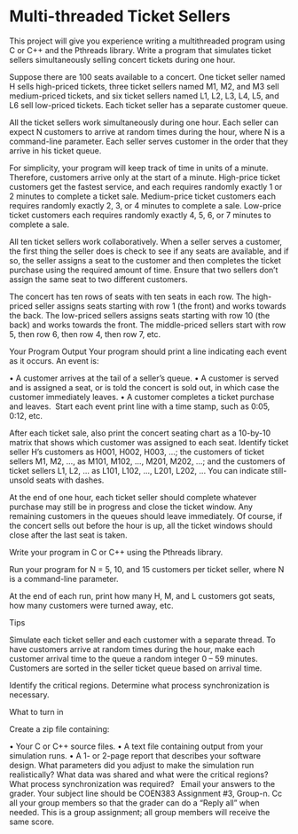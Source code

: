 # Multi-threaded Ticket Sellers
This project will give you experience writing a multithreaded program using C or C++ and the Pthreads library. Write a program that simulates ticket sellers simultaneously selling concert tickets during one hour. 

Suppose there are 100 seats available to a concert. One ticket seller named H sells 
high-priced tickets, three ticket sellers named M1, M2, and M3 sell medium-priced 
tickets, and six ticket sellers named L1, L2, L3, L4, L5, and L6 sell low-priced tickets.  Each ticket seller has a separate customer queue. 

All the ticket sellers work simultaneously during one hour. Each seller can expect N customers to arrive at random times during the hour, where N is a command-line parameter. Each seller serves customer in the order that they arrive in his ticket queue. 

For simplicity, your program will keep track of time in units of a minute. Therefore, customers arrive only at the start of a minute. High-price ticket customers get the fastest service, and each requires randomly exactly 1 or 2 minutes to complete a ticket sale.  Medium-price ticket customers each requires randomly exactly 2, 3, or 4 minutes to complete a sale. Low-price ticket customers each requires randomly exactly 4, 5, 6, or 7 minutes to complete a sale. 

All ten ticket sellers work collaboratively. When a seller serves a customer, the first thing the seller does is check to see if any seats are available, and if so, the seller assigns a seat to the customer and then completes the ticket purchase using the required amount of time. Ensure that two sellers don’t assign the same seat to two different customers. 

The concert has ten rows of seats with ten seats in each row. The high-priced seller 
assigns seats starting with row 1 (the front) and works towards the back. The low-priced sellers assigns seats starting with row 10 (the back) and works towards the front. The middle-priced sellers start with row 5, then row 6, then row 4, then row 7, etc. 

Your Program Output 
Your program should print a line indicating each event as it occurs. An event is: 

•	A customer arrives at the tail of a seller’s queue. 
•	A customer is served and is assigned a seat, or is told the concert is sold out, in which case the customer immediately leaves. 
•	A customer completes a ticket purchase and leaves. 
 Start each event print line with a time stamp, such as 0:05, 0:12, etc. 

After each ticket sale, also print the concert seating chart as a 10-by-10 matrix that 
shows which customer was assigned to each seat. Identify ticket seller H’s customers as H001, H002, H003, ...; the customers of ticket sellers M1, M2, …, as M101, M102, …, M201, M202, …; and the customers of ticket sellers L1, L2, … as L101, L102, …, L201, L202, ... You can indicate still-unsold seats with dashes. 

At the end of one hour, each ticket seller should complete whatever purchase may still be in progress and close the ticket window. Any remaining customers in the queues should leave immediately. Of course, if the concert sells out before the hour is up, all the ticket windows should close after the last seat is taken. 

Write your program in C or C++ using the Pthreads library. 

Run your program for N = 5, 10, and 15 customers per ticket seller, where N is a command-line parameter. 

At the end of each run, print how many H, M, and L customers got seats, how many customers were turned away, etc. 

Tips 

Simulate each ticket seller and each customer with a separate thread. To have 
customers arrive at random times during the hour, make each customer arrival time to the queue a random integer 0 – 59 minutes. Customers are sorted in the seller ticket queue based on arrival time.

Identify the critical regions. Determine what process synchronization is necessary. 

What to turn in 

Create a zip file containing: 

•	Your C or C++ source files. 
•	A text file containing output from your simulation runs. 
•	A 1- or 2-page report that describes your software design. What parameters did you adjust to make the simulation run realistically? What data was shared and what were the critical regions? What process synchronization was required?  
Email your answers to the grader.  Your subject line should be COEN383 Assignment #3, Group-n. Cc all your group members so that the grader can do a “Reply all” when needed. This is a group assignment; all group members will receive the same score.
